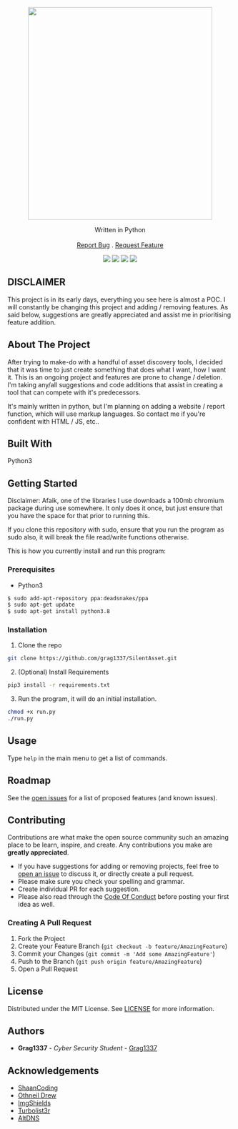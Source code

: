 <p align="center">
   <img src="https://i.ibb.co/dJdVc5M/Screenshot-2021-09-16-11-41-08.png" width="412.6" height="476"></img>
</p>
  <p align="center">
    Written in Python
    <br/>
    <br/>
    <a href="https://github.com/Grag1337/SilentAsset/issues">Report Bug</a>
    .
    <a href="https://github.com/Grag1337/SilentAsset/issues">Request Feature</a>
  </p>
</p>

<p align="center">
<img src="https://img.shields.io/github/downloads/Grag1337/SilentAsset/total?style=for-the-badge"></img>
<img src="https://img.shields.io/github/contributors/Grag1337/SilentAsset?color=dark-green&style=for-the-badge"></img>
<img src="https://img.shields.io/github/issues/grag1337/SilentAsset?style=for-the-badge"></img>
<img src="https://img.shields.io/github/license/grag1337/SilentAsset?style=for-the-badge"></img>
</p>

## DISCLAIMER ##

This project is in its early days, everything you see here is almost a POC. I will constantly be changing this project and adding / removing features. As said below, suggestions are greatly appreciated and assist me in prioritising feature addition. 

## About The Project

After trying to make-do with a handful of asset discovery tools, I decided that it was time to just create something that does what I want, how I want it. This is an ongoing project and features are prone to change / deletion. I'm taking any/all suggestions and code additions that assist in creating a tool that can compete with it's predecessors. 

It's mainly written in python, but I'm planning on adding a website / report function, which will use markup languages. So contact me if you're confident with HTML / JS, etc..

## Built With

Python3

## Getting Started

Disclaimer: Afaik, one of the libraries I use downloads a 100mb chromium package during use somewhere. It only does it once, but just ensure that you have the space for that prior to running this.

If you clone this repository with sudo, ensure that you run the program as sudo also, it will break the file read/write functions otherwise.

This is how you currently install and run this program:

### Prerequisites

* Python3

```sh
$ sudo add-apt-repository ppa:deadsnakes/ppa
$ sudo apt-get update
$ sudo apt-get install python3.8
```

### Installation

1. Clone the repo

```sh
git clone https://github.com/grag1337/SilentAsset.git
```

2. (Optional) Install Requirements

```sh
pip3 install -r requirements.txt
```

3. Run the program, it will do an initial installation.

```sh
chmod +x run.py
./run.py
```

## Usage

Type ```help``` in the main menu to get a list of commands.

## Roadmap

See the [open issues](https://github.com/Grag1337/SilentAsset/issues) for a list of proposed features (and known issues).

## Contributing

Contributions are what make the open source community such an amazing place to be learn, inspire, and create. Any contributions you make are **greatly appreciated**.
* If you have suggestions for adding or removing projects, feel free to [open an issue](https://github.com/Grag1337/SilentAsset/issues/new) to discuss it, or directly create a pull request.
* Please make sure you check your spelling and grammar.
* Create individual PR for each suggestion.
* Please also read through the [Code Of Conduct](https://github.com/Grag1337/SilentAsset/blob/main/CODE_OF_CONDUCT.md) before posting your first idea as well.

### Creating A Pull Request

1. Fork the Project
2. Create your Feature Branch (`git checkout -b feature/AmazingFeature`)
3. Commit your Changes (`git commit -m 'Add some AmazingFeature'`)
4. Push to the Branch (`git push origin feature/AmazingFeature`)
5. Open a Pull Request

## License

Distributed under the MIT License. See [LICENSE](https://github.com/Grag1337/SilentAsset/blob/main/LICENSE) for more information.

## Authors

* **Grag1337** - *Cyber Security Student* - [Grag1337](https://github.com/grag1337/) 

## Acknowledgements

* [ShaanCoding](https://github.com/ShaanCoding/)
* [Othneil Drew](https://github.com/othneildrew/Best-README-Template)
* [ImgShields](https://shields.io/)
* [Turbolist3r](https://github.com/fleetcaptain/Turbolist3r)
* [AltDNS](https://github.com/infosec-au/altdns)
